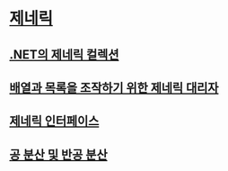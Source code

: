 # [제네릭](index.md)
## [.NET의 제네릭 컬렉션](collections.md)
## [배열과 목록을 조작하기 위한 제네릭 대리자](delegates-for-manipulating-arrays-and-lists.md)
## [제네릭 인터페이스](interfaces.md)
## [공 분산 및 반공 분산](covariance-and-contravariance.md)

